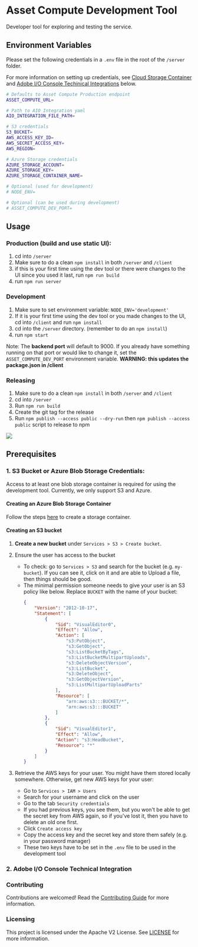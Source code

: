 
# Asset Compute Development Tool
Developer tool for exploring and testing the service.


## Environment Variables

Please set the following credentials in a `.env` file in the root of the `/server` folder.

For more information on setting up credentials, see [Cloud Storage Container](#1-s3-bucket-or-azure-blob-storage-credentials) and [Adobe I/O Console Techinical Integrations](#2-adobe-io-console-technical-integration) below.

```bash
# Defaults to Asset Compute Production endpoint
ASSET_COMPUTE_URL=

# Path to AIO Integration yaml
AIO_INTEGRATION_FILE_PATH=

# S3 credentials
S3_BUCKET=
AWS_ACCESS_KEY_ID=
AWS_SECRET_ACCESS_KEY=
AWS_REGION=

# Azure Storage credentials
AZURE_STORAGE_ACCOUNT=
AZURE_STORAGE_KEY=
AZURE_STORAGE_CONTAINER_NAME=

# Optional (used for development)
# NODE_ENV=

# Optional (can be used during development)
# ASSET_COMPUTE_DEV_PORT=
```

## Usage

### Production (build and use static UI):
1. cd into `/server`
2. Make sure to do a clean `npm install` in both `/server` and `/client`
3. if this is your first time using the dev tool or there were changes to the UI since you used it last, run  `npm run build`
4. run `npm run server`

### Development
1. Make sure to set environment variable:  `NODE_ENV='development'`
2. If it is your first time using the dev tool or you made changes to the UI, cd into `/client` and run `npm install` <br/>
3. cd into the `/server` directory. (remember to do an `npm install`) <br/>
4. run `npm start` <br />

Note: The **backend port** will default to 9000. If you already have something running on that port or would like to change it, set the `ASSET_COMPUTE_DEV_PORT` environment variable. **WARNING: this updates the package.json in /client**


### Releasing
1. Make sure to do a clean `npm install` in both `/server` and `/client`
2. cd into `/server`
3. Run  `npm run build`
4. Create the git tag for the release
5. Run `npm publish --access public --dry-run` then `npm publish --access public` script to release to npm



![](files/meahana-screenshot-2.png)

## Prerequisites

### 1. S3 Bucket or Azure Blob Storage Credentials:
Access to at least one blob storage container is required for using the development tool. Currently, we only support S3 and Azure.

#### Creating an Azure Blob Storage Container
Follow the steps [here](https://docs.microsoft.com/en-us/azure/storage/blobs/storage-blob-create-account-block-blob?tabs=azure-portal) to create a storage container.

#### Creating an S3 bucket
1. **Create a new bucket** under `Services > S3 > Create bucket`.
3. Ensure the user has access to the bucket
   * To check: go to `Services > S3` and search for the bucket (e.g. `my-bucket`). If you can see it, click on it and are able to Upload a file, then things should be good.
   * The minimal permission someone needs to give your user is an S3 policy like below. Replace `BUCKET` with the name of your bucket:
     ```json
     {
         "Version": "2012-10-17",
         "Statement": [
             {
                 "Sid": "VisualEditor0",
                 "Effect": "Allow",
                 "Action": [
                     "s3:PutObject",
                     "s3:GetObject",
                     "s3:ListBucketByTags",
                     "s3:ListBucketMultipartUploads",
                     "s3:DeleteObjectVersion",
                     "s3:ListBucket",
                     "s3:DeleteObject",
                     "s3:GetObjectVersion",
                     "s3:ListMultipartUploadParts"
                 ],
                 "Resource": [
                     "arn:aws:s3:::BUCKET/*",
                     "arn:aws:s3:::BUCKET"
                 ]
             },
             {
                 "Sid": "VisualEditor1",
                 "Effect": "Allow",
                 "Action": "s3:HeadBucket",
                 "Resource": "*"
             }
         ]
     }
     ```

4. Retrieve the AWS keys for your user. You might have them stored locally somewhere. Otherwise, get new AWS keys for your user:
   * Go to `Services > IAM > Users`
   * Search for your username and click on the user
   * Go to the tab `Security credentials`
   * If you had previous keys, you see them, but you won't be able to get the secret key from AWS again, so if you've lost it, then you have to delete an old one first.
   * Click `Create access key`
   * Copy the access key and the secret key and store them safely (e.g. in your password manager)
   * These two keys have to be set in the `.env` file to be used in the development tool

### 2. Adobe I/O Console Technical Integration
<!-- link documentation here from custom worker documention once open sourced -->


### Contributing
Contributions are welcomed! Read the [Contributing Guide](./.github/CONTRIBUTING.md) for more information.

### Licensing
This project is licensed under the Apache V2 License. See [LICENSE](LICENSE) for more information.
